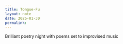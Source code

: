 ```yaml
---
title: Tongue-Fu
layout: note
date: 2025-01-30
permalink:
---
```


Brilliant poetry night with poems set to improvised music

